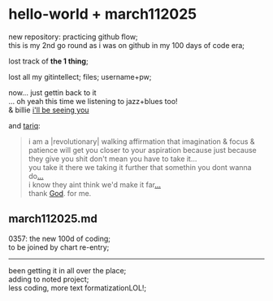 # hello-world + march112025

new repository: practicing github flow;\
this is my 2nd go round as i was on github in my 100 days of code era;

lost track of **the 1 thing**;

lost all my gitintellect; files; username+pw;

now... just gettin back to it\
... oh yeah this time we listening to jazz+blues too!\
& billie [i'll be seeing you](https://www.youtube.com/watch?v=njCoOSJSDTI)
> 
and [tariq](https://www.youtube.com/watch?v=prmQgSpV3fA):
> i am a |revolutionary| walking affirmation that imagination & focus & patience will get you closer to your aspiration because just because they give you shit don't mean you have to take it...\
> you take it there we taking it further that somethin you dont wanna do[...](https://youtu.be/NPqDIwWMtxg?si=BDSMjYOMIYrLHgNU)\
> i know they aint think we'd make it far[...](https://youtu.be/-l9uwM0QYEo?si=fWWQoahQEd98bE7T)\
> thank [God](https://youtu.be/kn3GZHjHPjM?si=2tm2RNwzUEHHVsdu). for me.

## march112025.md
0357: the new 100d of coding;  
to be joined by chart re-entry;<hr />
been getting it in all over the place;  
adding to noted project;  
less coding, more text formatizationLOL!;



